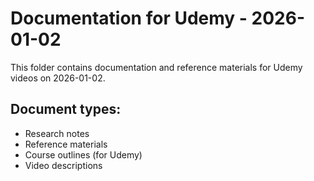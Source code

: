 # Documentation for Udemy - 2026-01-02

This folder contains documentation and reference materials for Udemy videos on 2026-01-02.

## Document types:
- Research notes
- Reference materials
- Course outlines (for Udemy)
- Video descriptions

